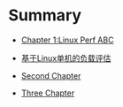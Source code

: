 # Summary

* [Chapter 1:Linux Perf ABC](#)
* [基于Linux单机的负载评估](chapter/abc/load.md)

* [Second Chapter](chapter2.md)
* [Three Chapter](chapter3.md)
